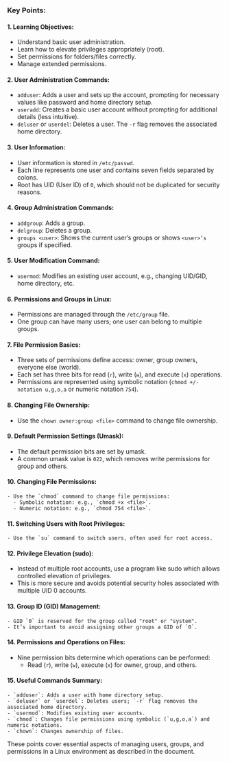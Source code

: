 

### Key Points:

#### 1. **Learning Objectives:**
   - Understand basic user administration.
   - Learn how to elevate privileges appropriately (root).
   - Set permissions for folders/files correctly.
   - Manage extended permissions.

#### 2. **User Administration Commands:**
   - `adduser`: Adds a user and sets up the account, prompting for necessary values like password and home directory setup.
   - `useradd`: Creates a basic user account without prompting for additional details (less intuitive).
   - `deluser` or `userdel`: Deletes a user. The `-r` flag removes the associated home directory.

#### 3. **User Information:**
   - User information is stored in `/etc/passwd`.
   - Each line represents one user and contains seven fields separated by colons.
   - Root has UID (User ID) of `0`, which should not be duplicated for security reasons.

#### 4. **Group Administration Commands:**
   - `addgroup`: Adds a group.
   - `delgroup`: Deletes a group.
   - `groups <user>`: Shows the current user’s groups or shows `<user>’s` groups if specified.

#### 5. **User Modification Command:**
   - `usermod`: Modifies an existing user account, e.g., changing UID/GID, home directory, etc.

#### 6. **Permissions and Groups in Linux:**
   - Permissions are managed through the `/etc/group` file.
   - One group can have many users; one user can belong to multiple groups.

#### 7. **File Permission Basics:**
   - Three sets of permissions define access: owner, group owners, everyone else (world).
   - Each set has three bits for read (`r`), write (`w`), and execute (`x`) operations.
   - Permissions are represented using symbolic notation (`chmod +/-notation u,g,o,a` or numeric notation `754`).

#### 8. **Changing File Ownership:**
   - Use the `chown owner:group <file>` command to change file ownership.

#### 9. **Default Permission Settings (Umask):**
   - The default permission bits are set by umask.
   - A common umask value is `022`, which removes write permissions for group and others.

#### 10. **Changing File Permissions:**
    - Use the `chmod` command to change file permissions:
      - Symbolic notation: e.g., `chmod +x <file>`.
      - Numeric notation: e.g., `chmod 754 <file>`.

#### 11. **Switching Users with Root Privileges:**
    - Use the `su` command to switch users, often used for root access.

#### 12. **Privilege Elevation (sudo):**
   - Instead of multiple root accounts, use a program like sudo which allows controlled elevation of privileges.
   - This is more secure and avoids potential security holes associated with multiple UID 0 accounts.

#### 13. **Group ID (GID) Management:**
    - GID `0` is reserved for the group called "root" or "system".
    - It’s important to avoid assigning other groups a GID of `0`.

#### 14. **Permissions and Operations on Files:**
   - Nine permission bits determine which operations can be performed:
     - Read (`r`), write (`w`), execute (`x`) for owner, group, and others.

#### 15. **Useful Commands Summary:**
    - `adduser`: Adds a user with home directory setup.
    - `deluser` or `userdel`: Deletes users; `-r` flag removes the associated home directory.
    - `usermod`: Modifies existing user accounts.
    - `chmod`: Changes file permissions using symbolic (`u,g,o,a`) and numeric notations.
    - `chown`: Changes ownership of files.

These points cover essential aspects of managing users, groups, and permissions in a Linux environment as described in the document.